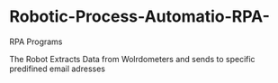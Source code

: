 # Robotic-Process-Automatio-RPA-
RPA Programs 

The Robot Extracts Data from Wolrdometers and sends to specific predifined email adresses 
